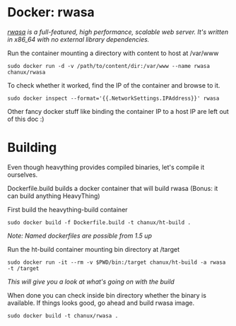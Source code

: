 # Docker: rwasa

*[rwasa](https://2ton.com.au/rwasa/) is a full-featured, high performance, 
scalable web server. It's written in x86_64 with no external library dependencies.*

Run the container mounting a directory with content to host at /var/www

    sudo docker run -d -v /path/to/content/dir:/var/www --name rwasa chanux/rwasa

To check whether it worked, find the IP of the container and browse to it.

    sudo docker inspect --format='{{.NetworkSettings.IPAddress}}' rwasa

Other fancy docker stuff like binding the container IP to a host IP are left out of this doc :)


# Building

Even though heavything provides compiled binaries, let's compile it ourselves.

Dockerfile.build builds a docker container that will build rwasa (Bonus: it can build anything HeavyThing)

First build the heavything-build container

    sudo docker build -f Dockerfile.build -t chanux/ht-build .

*Note: Named dockerfiles are possible from 1.5 up*

Run the ht-build container mounting bin directory at /target

    sudo docker run -it --rm -v $PWD/bin:/target chanux/ht-build -a rwasa -t /target

*This will give you a look at what's going on with the build*

When done you can check inside bin directory whether the binary is available.
If things looks good, go ahead and build rwasa image.

    sudo docker build -t chanux/rwasa .

